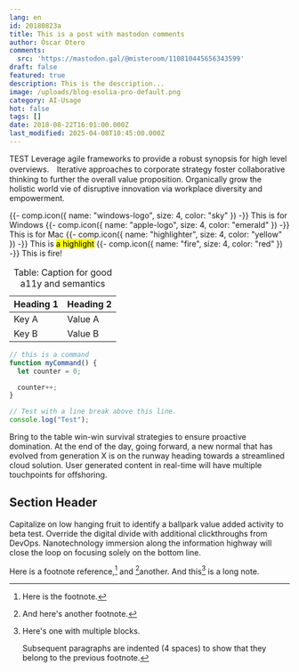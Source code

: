 ```yaml
---
lang: en
id: 20180823a
title: This is a post with mastodon comments
author: Óscar Otero
comments:
  src: 'https://mastodon.gal/@misteroom/110810445656343599'
draft: false
featured: true
description: This is the description...
image: /uploads/blog-esolia-pro-default.png
category: AI-Usage
hot: false
tags: []
date: 2018-08-22T16:01:00.000Z
last_modified: 2025-04-08T10:45:00.000Z
---
```

TEST Leverage agile frameworks to provide a robust synopsis for high level overviews.　Iterative approaches to corporate strategy foster collaborative thinking to further the overall value proposition. Organically grow the holistic world vie of disruptive innovation via workplace diversity and empowerment.

<!--more-->

{{- comp.icon({ name: "windows-logo", size: 4, color: "sky" }) -}} This is for Windows
{{- comp.icon({ name: "apple-logo", size: 4, color: "emerald" }) -}} This is for Mac
{{- comp.icon({ name: "highlighter", size: 4, color: "yellow" }) -}} This is <mark>a highlight</mark>
{{- comp.icon({ name: "fire", size: 4, color: "red" }) -}} This is fire!

<table class="not-prose w-full text-sm">
  <caption>
    Table: Caption for good a11y and semantics
  </caption>
  <thead>
    <tr>
      <th>Heading 1</th>
      <th>Heading 2</th>
    </tr>
  </thead>
  <tbody>
    <tr>
      <td>Key A</td>
      <td>Value A</td>
    </tr>
    <tr>
      <td>Key B</td>
      <td>Value B</td>
    </tr>
  </tbody>
</table>

```js
// this is a command
function myCommand() {
  let counter = 0;

  counter++;
}

// Test with a line break above this line.
console.log("Test");
```

Bring to the table win-win survival strategies to ensure proactive domination.
At the end of the day, going forward, a new normal that has evolved from
generation X is on the runway heading towards a streamlined cloud solution. User
generated content in real-time will have multiple touchpoints for offshoring.

## Section Header

Capitalize on low hanging fruit to identify a ballpark value added activity to
beta test. Override the digital divide with additional clickthroughs from
DevOps. Nanotechnology immersion along the information highway will close the
loop on focusing solely on the bottom line.

Here is a footnote reference,[^1] and [^2]another. And this[^3] is a long note.

[^1]: Here is the footnote.

[^2]: And here's another footnote.

[^3]: Here's one with multiple blocks.

    Subsequent paragraphs are indented (4 spaces) to show that they belong to
    the previous footnote.
